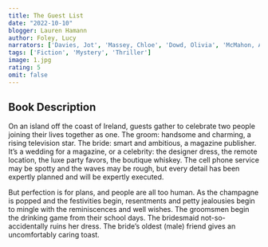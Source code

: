 ```yaml
---
title: The Guest List 
date: "2022-10-10"
blogger: Lauren Hamann
author: Foley, Lucy
narrators: ['Davies, Jot', 'Massey, Chloe', 'Dowd, Olivia', 'McMahon, Aoife', 'Ovens, Sarah', 'Keeble, Rich']
tags: ['Fiction', 'Mystery', 'Thriller']
image: 1.jpg
rating: 5
omit: false
---
```


## Book Description

On an island off the coast of Ireland, guests gather to celebrate two people joining their lives together as one. The groom: handsome and charming, a rising television star. The bride: smart and ambitious, a magazine publisher. It’s a wedding for a magazine, or a celebrity: the designer dress, the remote location, the luxe party favors, the boutique whiskey. The cell phone service may be spotty and the waves may be rough, but every detail has been expertly planned and will be expertly executed.

But perfection is for plans, and people are all too human. As the champagne is popped and the festivities begin, resentments and petty jealousies begin to mingle with the reminiscences and well wishes. The groomsmen begin the drinking game from their school days. The bridesmaid not-so-accidentally ruins her dress. The bride’s oldest (male) friend gives an uncomfortably caring toast.